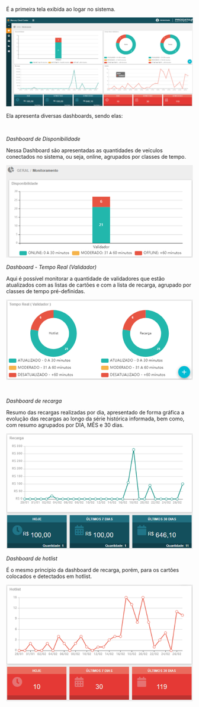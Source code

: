 É a primeira tela exibida ao logar no sistema.

![image.png](/.attachments/image-51ffaba8-8cb0-4d4a-ab46-03767c957ab9.png)

Ela apresenta diversas dashboards, sendo elas:

<br>

_Dashboard de Disponibilidade_

Nessa Dashboard são apresentadas as quantidades de veículos conectados no sistema, ou seja, online, agrupados por classes de tempo.

![image.png](/.attachments/image-189dd6e2-2916-437a-9b57-5aa9f5f6fbaf.png)

_Dashboard - Tempo Real (Validador)_

Aqui é possível monitorar a quantidade de validadores que estão atualizados com as listas de cartões e com a lista de recarga, agrupado por classes de tempo pré-definidas.

![image.png](/.attachments/image-ce497605-9261-40ae-ba65-e2191801ca6b.png)

<br>

_Dashboard de recarga_

Resumo das recargas realizadas por dia, apresentado de forma gráfica a evolução das recargas ao longo da série histórica informada, bem como, com resumo agrupados por DIA, MÊS e 30 dias.

![image.png](/.attachments/image-c54bb7a7-b983-498a-977e-d2dd5760dcf0.png)

_Dashboard de hotlist_

É o mesmo principio da dashboard de recarga, porém, para os cartões colocados e detectados em hotlist.

![image.png](/.attachments/image-f08a6bd8-157a-4370-951a-d82c6b07611d.png)